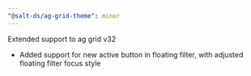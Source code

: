 ```yaml
---
"@salt-ds/ag-grid-theme": minor
---
```


Extended support to ag grid v32

- Added support for new active button in floating filter, with adjusted floating filter focus style
